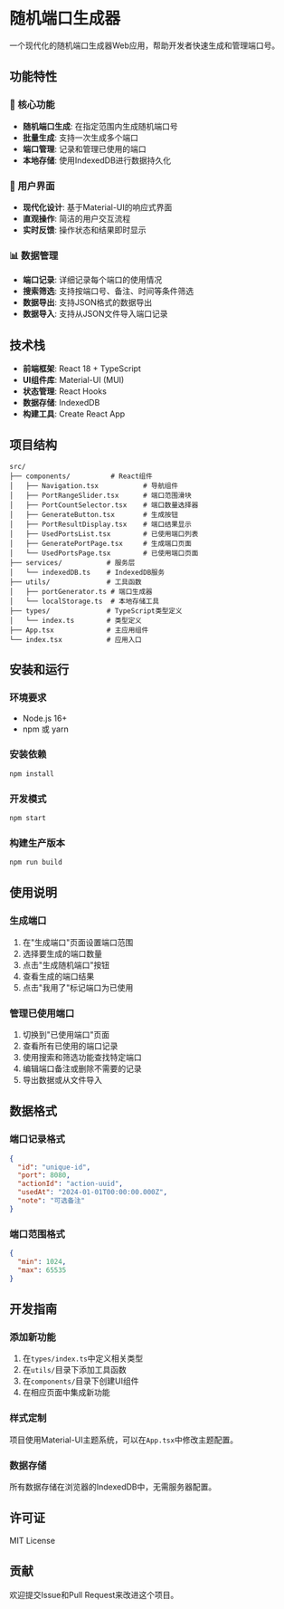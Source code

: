 # 随机端口生成器

一个现代化的随机端口生成器Web应用，帮助开发者快速生成和管理端口号。

## 功能特性

### 🎯 核心功能
- **随机端口生成**: 在指定范围内生成随机端口号
- **批量生成**: 支持一次生成多个端口
- **端口管理**: 记录和管理已使用的端口
- **本地存储**: 使用IndexedDB进行数据持久化

### 🎨 用户界面
- **现代化设计**: 基于Material-UI的响应式界面
- **直观操作**: 简洁的用户交互流程
- **实时反馈**: 操作状态和结果即时显示

### 📊 数据管理
- **端口记录**: 详细记录每个端口的使用情况
- **搜索筛选**: 支持按端口号、备注、时间等条件筛选
- **数据导出**: 支持JSON格式的数据导出
- **数据导入**: 支持从JSON文件导入端口记录

## 技术栈

- **前端框架**: React 18 + TypeScript
- **UI组件库**: Material-UI (MUI)
- **状态管理**: React Hooks
- **数据存储**: IndexedDB
- **构建工具**: Create React App

## 项目结构

```
src/
├── components/          # React组件
│   ├── Navigation.tsx           # 导航组件
│   ├── PortRangeSlider.tsx      # 端口范围滑块
│   ├── PortCountSelector.tsx    # 端口数量选择器
│   ├── GenerateButton.tsx       # 生成按钮
│   ├── PortResultDisplay.tsx    # 端口结果显示
│   ├── UsedPortsList.tsx        # 已使用端口列表
│   ├── GeneratePortPage.tsx     # 生成端口页面
│   └── UsedPortsPage.tsx        # 已使用端口页面
├── services/           # 服务层
│   └── indexedDB.ts    # IndexedDB服务
├── utils/              # 工具函数
│   ├── portGenerator.ts # 端口生成器
│   └── localStorage.ts  # 本地存储工具
├── types/              # TypeScript类型定义
│   └── index.ts        # 类型定义
├── App.tsx             # 主应用组件
└── index.tsx           # 应用入口
```

## 安装和运行

### 环境要求
- Node.js 16+
- npm 或 yarn

### 安装依赖
```bash
npm install
```

### 开发模式
```bash
npm start
```

### 构建生产版本
```bash
npm run build
```

## 使用说明

### 生成端口
1. 在"生成端口"页面设置端口范围
2. 选择要生成的端口数量
3. 点击"生成随机端口"按钮
4. 查看生成的端口结果
5. 点击"我用了"标记端口为已使用

### 管理已使用端口
1. 切换到"已使用端口"页面
2. 查看所有已使用的端口记录
3. 使用搜索和筛选功能查找特定端口
4. 编辑端口备注或删除不需要的记录
5. 导出数据或从文件导入

## 数据格式

### 端口记录格式
```json
{
  "id": "unique-id",
  "port": 8080,
  "actionId": "action-uuid",
  "usedAt": "2024-01-01T00:00:00.000Z",
  "note": "可选备注"
}
```

### 端口范围格式
```json
{
  "min": 1024,
  "max": 65535
}
```

## 开发指南

### 添加新功能
1. 在`types/index.ts`中定义相关类型
2. 在`utils/`目录下添加工具函数
3. 在`components/`目录下创建UI组件
4. 在相应页面中集成新功能

### 样式定制
项目使用Material-UI主题系统，可以在`App.tsx`中修改主题配置。

### 数据存储
所有数据存储在浏览器的IndexedDB中，无需服务器配置。

## 许可证

MIT License

## 贡献

欢迎提交Issue和Pull Request来改进这个项目。
